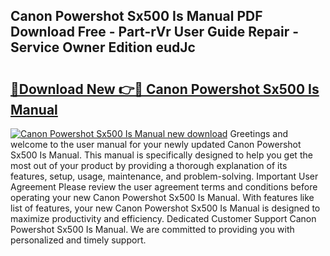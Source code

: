 ## Canon Powershot Sx500 Is Manual PDF Download Free - Part-rVr User Guide Repair - Service Owner Edition eudJc

# <h2><a href="http://cf26922.oget.top/?id=Canon+Powershot+Sx500+Is+Manual">🔗Download New 👉🔴 Canon Powershot Sx500 Is Manual</a></h2>

[![Canon Powershot Sx500 Is Manual new download](https://i.imgur.com/5g1atiW.png)](http://cf26922.oget.top/?id=Canon+Powershot+Sx500+Is+Manual)
Greetings and welcome to the user manual for your newly updated Canon Powershot Sx500 Is Manual. This manual is specifically designed to help you get the most out of your product by providing a thorough explanation of its features, setup, usage, maintenance, and problem-solving. Important User Agreement Please review the user agreement terms and conditions before operating your new Canon Powershot Sx500 Is Manual. With features like list of features, your new Canon Powershot Sx500 Is Manual is designed to maximize productivity and efficiency. Dedicated Customer Support Canon Powershot Sx500 Is Manual. We are committed to providing you with personalized and timely support.
